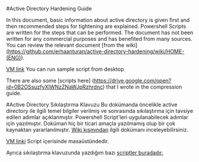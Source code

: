 #Active Directory Hardening Guide

In this document, basic information about active directory is given first and then recommended steps for tightening are explained. Powershell Scripts are written for the steps that can be performed. The document has not been written for any commercial purposes and has benefited from many sources. You can review the relevant document [from the wiki] (https://github.com/erhaanturan/active-directory-hardening/wiki/HOME-(ENG)).

[VM link](https://drive.google.com/open?id=0B2OSsuzfyXIWSTJMNU12MWJyRFE)
You can run sample script from desktop

There are also some [scripts here] (https://drive.google.com/open?id=0B2OSsuzfyXIWNzZNaWJpRzhrdnc) that I wrote in the compression guide.

#Active Directory Sıkılaştırma Klavuzu
Bu dokümanda öncelikle active directory ile ilgili temel bilgiler verilmiş ve sonrasında sıkılaştırma için tavsiye edilen adımlar açıklanmıştır. Powershell Script'leri uygulanabilecek adımlar için yazılmıştır. Doküman hiç bir ticari amaçla yazılmamış olup bir çok kaynaktan yararlanılmıştır. [Wiki kısmından](https://github.com/erhaanturan/active-directory-hardening/wiki) ilgili dokümanı inceleyebilirsiniz. 

[VM linki](https://drive.google.com/open?id=0B2OSsuzfyXIWSTJMNU12MWJyRFE)
Script içerisinde masaüstündedir.

Ayrıca sıkılaştırma klavuzunda yazdığım bazı [scriptler buradadır.](https://drive.google.com/open?id=0B2OSsuzfyXIWNzZNaWJpRzhrdnc)

